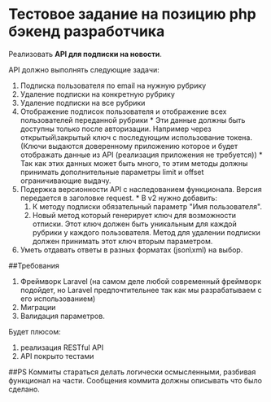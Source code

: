 Тестовое задание на позицию php бэкенд разработчика
=============================

Реализовать **API для подписки на новости**.

API должно выполнять следующие задачи:

  1. Подписка пользователя по email на нужную рубрику
  2. Удаление подписки на конкретную рубрику
  3. Удаление подписки на все рубрики
  4. Отображение подписок пользователя и отображение всех пользователей переданной рубрики 
    * Эти данные должны быть доступны только после авторизации. Например через открытый\закрытый ключ с последующим использование токена. (Ключи выдаются доверенному приложению которое и будет отображать данные из API (реализация приложения не требуется))
    * Так как этих данных может быть много, то этим методы должны принимать дополнительные параметры limit и offset ограничивающие выдачу.
  5. Подержка версионности API с наследованием функционала. Версия передается в заголовке request.
    * В v2 нужно добавить:
      1. К методу подписки обязательный параметр "Имя пользователя".
      2. Новый метод который генерирует ключ для возможности отписки. Этот ключ должен быть уникальным для каждой рубрики у каждого пользователя. Метод для удалении подписки должен принимать этот ключ вторым параметром.
  6. Уметь отдавать ответы в разных форматах (json\xml) на выбор.
  
##Требования
  1. Фреймворк Laravel (на самом деле любой современный фреймворк подойдет, но Laravel предпочтительнее так как мы разрабатываем с его использованием)
  2. Миграции
  3. Валидация параметров.

Будет плюсом:
  1. реализация RESTful API
  2. API покрыто тестами
  
##PS
  Коммиты стараться делать логически осмысленными, разбивая функционал на части. Сообщения коммита должны описывать что было сделано.
